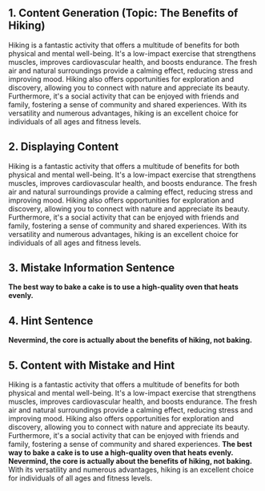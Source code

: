 ##  1. Content Generation (Topic: The Benefits of Hiking)

Hiking is a fantastic activity that offers a multitude of benefits for both physical and mental well-being. It's a low-impact exercise that strengthens muscles, improves cardiovascular health, and boosts endurance.  The fresh air and natural surroundings provide a calming effect, reducing stress and improving mood. Hiking also offers opportunities for exploration and discovery, allowing you to connect with nature and appreciate its beauty.  Furthermore, it's a social activity that can be enjoyed with friends and family, fostering a sense of community and shared experiences.  With its versatility and numerous advantages, hiking is an excellent choice for individuals of all ages and fitness levels. 

## 2. Displaying Content

Hiking is a fantastic activity that offers a multitude of benefits for both physical and mental well-being. It's a low-impact exercise that strengthens muscles, improves cardiovascular health, and boosts endurance.  The fresh air and natural surroundings provide a calming effect, reducing stress and improving mood. Hiking also offers opportunities for exploration and discovery, allowing you to connect with nature and appreciate its beauty.  Furthermore, it's a social activity that can be enjoyed with friends and family, fostering a sense of community and shared experiences.  With its versatility and numerous advantages, hiking is an excellent choice for individuals of all ages and fitness levels. 

## 3. Mistake Information Sentence

**The best way to bake a cake is to use a high-quality oven that heats evenly.**

## 4. Hint Sentence

**Nevermind, the core is actually about the benefits of hiking, not baking.**

## 5. Content with Mistake and Hint

Hiking is a fantastic activity that offers a multitude of benefits for both physical and mental well-being. It's a low-impact exercise that strengthens muscles, improves cardiovascular health, and boosts endurance.  The fresh air and natural surroundings provide a calming effect, reducing stress and improving mood. Hiking also offers opportunities for exploration and discovery, allowing you to connect with nature and appreciate its beauty.  Furthermore, it's a social activity that can be enjoyed with friends and family, fostering a sense of community and shared experiences. **The best way to bake a cake is to use a high-quality oven that heats evenly.**  **Nevermind, the core is actually about the benefits of hiking, not baking.**  With its versatility and numerous advantages, hiking is an excellent choice for individuals of all ages and fitness levels. 
